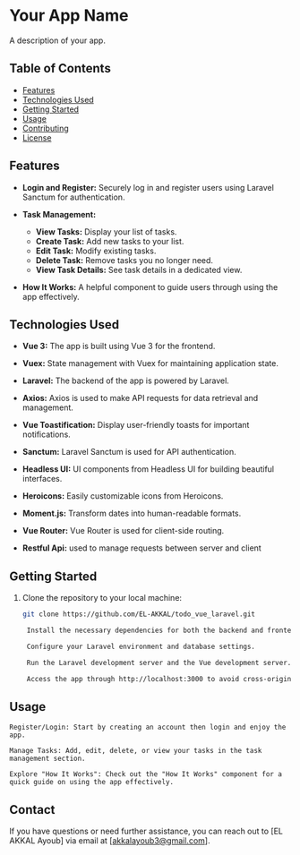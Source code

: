 # Your App Name

A description of your app.

## Table of Contents

- [Features](#features)
- [Technologies Used](#technologies-used)
- [Getting Started](#getting-started)
- [Usage](#usage)
- [Contributing](#contributing)
- [License](#license)

## Features

- **Login and Register:** Securely log in and register users using Laravel Sanctum for authentication.

- **Task Management:**
  - **View Tasks:** Display your list of tasks.
  - **Create Task:** Add new tasks to your list.
  - **Edit Task:** Modify existing tasks.
  - **Delete Task:** Remove tasks you no longer need.
  - **View Task Details:** See task details in a dedicated view.

- **How It Works:** A helpful component to guide users through using the app effectively.

## Technologies Used

- **Vue 3:** The app is built using Vue 3 for the frontend.

- **Vuex:** State management with Vuex for maintaining application state.

- **Laravel:** The backend of the app is powered by Laravel.

- **Axios:** Axios is used to make API requests for data retrieval and management.

- **Vue Toastification:** Display user-friendly toasts for important notifications.

- **Sanctum:** Laravel Sanctum is used for API authentication.

- **Headless UI:** UI components from Headless UI for building beautiful interfaces.

- **Heroicons:** Easily customizable icons from Heroicons.

- **Moment.js:** Transform dates into human-readable formats.

- **Vue Router:** Vue Router is used for client-side routing.
- **Restful Api:** used to manage requests between server and client

## Getting Started

1. Clone the repository to your local machine:
   ```bash
   git clone https://github.com/EL-AKKAL/todo_vue_laravel.git

    Install the necessary dependencies for both the backend and frontend.

    Configure your Laravel environment and database settings.

    Run the Laravel development server and the Vue development server.

    Access the app through http://localhost:3000 to avoid cross-origin problems.

## Usage

    Register/Login: Start by creating an account then login and enjoy the app.

    Manage Tasks: Add, edit, delete, or view your tasks in the task management section.

    Explore "How It Works": Check out the "How It Works" component for a quick guide on using the app effectively.

## Contact

If you have questions or need further assistance, you can reach out to [EL AKKAL Ayoub] via email at [akkalayoub3@gmail.com].
